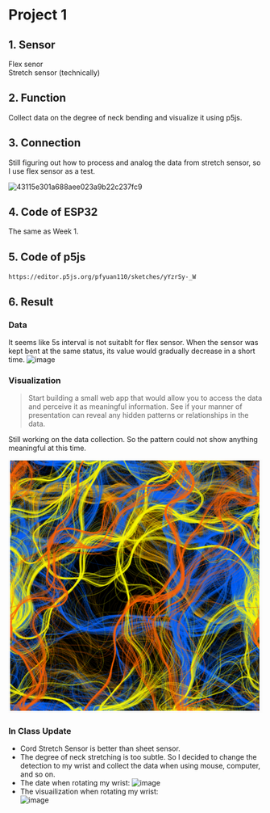 # Project 1

## 1. Sensor
Flex senor<br>
Stretch sensor (technically)

## 2. Function
Collect data on the degree of neck bending and visualize it using p5js.

## 3. Connection
Still figuring out how to process and analog the data from stretch sensor, so I use flex sensor as a test.

![43115e301a688aee023a9b22c237fc9](https://user-images.githubusercontent.com/113642868/215972845-3e31568f-a30a-4129-b615-9573af1c0552.jpg)

## 4. Code of ESP32
The same as Week 1.

## 5. Code of p5js
`https://editor.p5js.org/pfyuan110/sketches/yYzrSy-_W`

## 6. Result
### Data
It seems like 5s interval is not suitablt for flex sensor. When the sensor was kept bent at the same status, its value would gradually decrease in a short time. 
![image](https://user-images.githubusercontent.com/113642868/215972047-8375feeb-e801-4cbd-ba1c-c0b75be8bd2c.png)

### Visualization
> Start building a small web app that would allow you to access the data and perceive it as meaningful information. See if your manner of presentation can reveal any hidden patterns or relationships in the data.
> 
Still working on the data collection. So the pattern could not show anything meaningful at this time.

![image](https://raw.githubusercontent.com/pfyuan110/CT2-Spring23/main/Week2/result%20of%20p5js.png)

### In Class Update
- Cord Stretch Sensor is better than sheet sensor.
- The degree of neck stretching is too subtle. So I decided to change the detection to my wrist and collect the data when using mouse, computer, and so on.
- The date when rotating my wrist:
![image](https://user-images.githubusercontent.com/113642868/216463825-f89eedac-ab97-4a86-9651-8f0cffc42508.png)
- The visuailization when rotating my wrist:<br>
![image](https://user-images.githubusercontent.com/113642868/216464422-eb071e89-6552-4239-a04f-2e3a0b8d5dd8.png)
